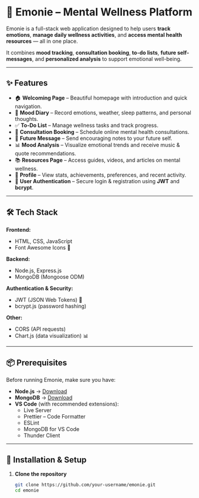 # 💚 Emonie – Mental Wellness Platform

Emonie is a full-stack web application designed to help users **track emotions**, **manage daily wellness activities**, and **access mental health resources** — all in one place.  

It combines **mood tracking**, **consultation booking**, **to-do lists**, **future self-messages**, and **personalized analysis** to support emotional well-being.

---

## ✨ Features

- 🏠 **Welcoming Page** – Beautiful homepage with introduction and quick navigation.
- 📓 **Mood Diary** – Record emotions, weather, sleep patterns, and personal thoughts.
- ✅ **To-Do List** – Manage wellness tasks and track progress.
- 💬 **Consultation Booking** – Schedule online mental health consultations.
- 📩 **Future Message** – Send encouraging notes to your future self.
- 📊 **Mood Analysis** – Visualize emotional trends and receive music & quote recommendations.
- 📚 **Resources Page** – Access guides, videos, and articles on mental wellness.
- 👤 **Profile** – View stats, achievements, preferences, and recent activity.
- 🔐 **User Authentication** – Secure login & registration using **JWT** and **bcrypt**.

---

## 🛠 Tech Stack

**Frontend:**  
- HTML, CSS, JavaScript  
- Font Awesome Icons 🎨

**Backend:**  
- Node.js, Express.js  
- MongoDB (Mongoose ODM)

**Authentication & Security:**  
- JWT (JSON Web Tokens) 🔑  
- bcrypt.js (password hashing)  

**Other:**  
- CORS (API requests)  
- Chart.js (data visualization) 📊

---

## 📦 Prerequisites

Before running Emonie, make sure you have:

- **Node.js** → [Download](https://nodejs.org/en/download)
- **MongoDB** → [Download](https://www.mongodb.com/try/download/community)
- **VS Code** (with recommended extensions):
  - Live Server
  - Prettier – Code Formatter
  - ESLint
  - MongoDB for VS Code
  - Thunder Client

---

## 🚀 Installation & Setup

1. **Clone the repository**
   ```bash
   git clone https://github.com/your-username/emonie.git
   cd emonie
